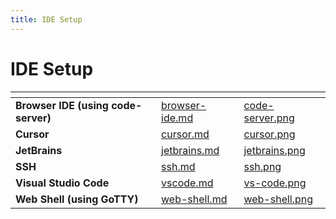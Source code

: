 ```yaml
---
title: IDE Setup
---
```

# IDE Setup

<table data-card-size="large" data-view="cards">
	<thead>
		<tr>
			<th></th>
			<th data-hidden data-card-target data-type="content-ref"></th>
			<th data-hidden data-card-cover data-type="files"></th>
		</tr>
	</thead>
	<tbody>
		<tr>
			<td>
				<strong>Browser IDE (using code-server)</strong>
			</td>
			<td>
				<a href="browser-ide.md">browser-ide.md</a>
			</td>
			<td>
				<a href="./../../.gitbook/assets/code-server.png">code-server.png</a>
			</td>
		</tr>
		<tr>
			<td>
				<strong>Cursor</strong>
			</td>
			<td>
				<a href="cursor.md">cursor.md</a>
			</td>
			<td>
				<a href="./../../.gitbook/assets/cursor.png">cursor.png</a>
			</td>
		</tr>
		<tr>
			<td>
				<strong>JetBrains</strong>
			</td>
			<td>
				<a href="jetbrains.md">jetbrains.md</a>
			</td>
			<td>
				<a href="./../../.gitbook/assets/jetbrains.png">jetbrains.png</a>
			</td>
		</tr>
		<tr>
			<td>
				<strong>SSH</strong>
			</td>
			<td>
				<a href="ssh.md">ssh.md</a>
			</td>
			<td>
				<a href="./../../.gitbook/assets/ssh.png">ssh.png</a>
			</td>
		</tr>
		<tr>
			<td>
				<strong>Visual Studio Code</strong>
			</td>
			<td>
				<a href="vscode.md">vscode.md</a>
			</td>
			<td>
				<a href="./../../.gitbook/assets/vs-code.png">vs-code.png</a>
			</td>
		</tr>
        <tr>
			<td>
				<strong>Web Shell (using GoTTY)</strong>
			</td>
			<td>
				<a href="web-shell.md">web-shell.md</a>
			</td>
			<td>
				<a href="./../../.gitbook/assets/web-shell.png">web-shell.png</a>
			</td>
		</tr>
	</tbody>
</table>
